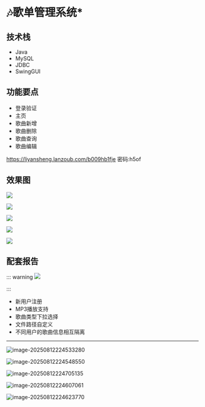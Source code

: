 # 🎶歌单管理系统*

<MyGlobalComponent />

<VersionSwitcher>

## 技术栈

- Java
- MySQL
- JDBC
- SwingGUI


## 功能要点
- 登录验证
- 主页
- 歌曲新增
- 歌曲删除
- 歌曲查询
- 歌曲编辑


<VersionBlock target="v1">

<PasswordProtected>

	
https://liyansheng.lanzoub.com/b009hb1fje 密码:h5of

</PasswordProtected>

## 效果图


![](http://cdn.qiniu.liyansheng.top/typora/f3891b47cfc1462591687ce12d73cc1c.png)


![](http://cdn.qiniu.liyansheng.top/typora/dd8547549e30444c895dd68a8c42c6d1.png)


![](http://cdn.qiniu.liyansheng.top/typora/468c83ff325e466a9506f588c469d31b.png)


![](http://cdn.qiniu.liyansheng.top/typora/130fe62f3b0a493b876e094a15cc70c2.png)


![](http://cdn.qiniu.liyansheng.top/typora/7367b080b3fb43459b686ae07b97b4b2.png)



## 配套报告

::: warning
![](http://cdn.qiniu.liyansheng.top/img/展111示3.png)
<!-- ![](http://cdn.qiniu.liyansheng.top/img/Snipaste_2024-06-14_23-53-19.png) -->
:::
<PaymentButton :productId="162" :buttonText="'点我获取-报告'"/>

</VersionBlock>

<VersionBlock target="v2">

- 新用户注册
- MP3播放支持
- 歌曲类型下拉选择
- 文件路径自定义
- 不同用户的歌曲信息相互隔离

<PaymentButton :productId="251" />

---


![image-20250812224533280](http://cdn.qiniu.liyansheng.top/img/image-20250812224533280.png)

![image-20250812224548550](http://cdn.qiniu.liyansheng.top/img/image-20250812224548550.png)

![image-20250812224705135](http://cdn.qiniu.liyansheng.top/img/image-20250812224705135.png)

![image-20250812224607061](http://cdn.qiniu.liyansheng.top/img/image-20250812224607061.png)

![image-20250812224623770](http://cdn.qiniu.liyansheng.top/img/image-20250812224623770.png)

</VersionBlock>





</VersionSwitcher>